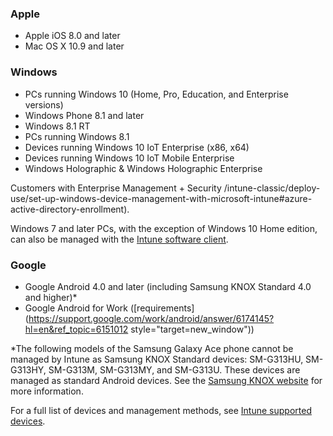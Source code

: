 

### Apple
  - Apple iOS 8.0 and later
  - Mac OS X 10.9 and later

### Windows
  - PCs running Windows 10 (Home, Pro, Education, and Enterprise versions)
  - Windows Phone 8.1 and later
  - Windows 8.1 RT
  - PCs running Windows 8.1
  - Devices running Windows 10 IoT Enterprise (x86, x64)
  - Devices running Windows 10 IoT Mobile Enterprise
  - Windows Holographic & Windows Holographic Enterprise

  Customers with Enterprise Management + Security /intune-classic/deploy-use/set-up-windows-device-management-with-microsoft-intune#azure-active-directory-enrollment).

  Windows 7 and later PCs, with the exception of Windows 10 Home edition, can also be managed with the [Intune software client](/intune-classic/deploy-use/manage-windows-pcs-with-microsoft-intune).

### Google
- Google Android 4.0 and later (including Samsung KNOX Standard 4.0 and higher)*
- Google Android for Work ([requirements](https://support.google.com/work/android/answer/6174145?hl=en&ref_topic=6151012 style="target=new_window"))

*The following models of the Samsung Galaxy Ace phone cannot be managed by Intune as Samsung KNOX Standard devices: SM-G313HU, SM-G313HY, SM-G313M, SM-G313MY, and SM-G313U. These devices are managed as standard Android devices. See the [Samsung KNOX website](https://www.samsungknox.com/en) for more information.

For a full list of devices and management methods, see [Intune supported devices](/intune-classic/get-started/what-to-know-before-you-start-microsoft-intune#intune-supported-devices).
